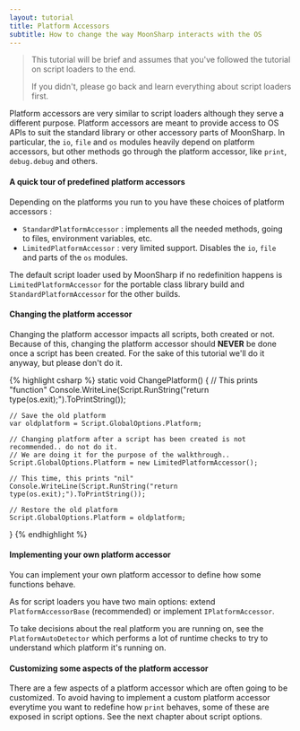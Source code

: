 ```yaml
---
layout: tutorial
title: Platform Accessors
subtitle: How to change the way MoonSharp interacts with the OS
---
```


> This tutorial will be brief and assumes that you've followed the tutorial on script loaders to the end.
>
> If you didn't, please go back and learn everything about script loaders first.

Platform accessors are very similar to script loaders although they serve a different purpose.
Platform accessors are meant to provide access to OS APIs to suit the standard library or other accessory parts of MoonSharp.
In particular, the ``io``, ``file`` and ``os`` modules heavily depend on platform accessors, but other methods go through the platform accessor, like
``print``, ``debug.debug`` and others.


#### A quick tour of predefined platform accessors

Depending on the platforms you run to you have these choices of platform accessors :

* ``StandardPlatformAccessor`` : implements all the needed methods, going to files, environment variables, etc.
* ``LimitedPlatformAccessor`` : very limited support. Disables the ``io``, ``file`` and parts of the ``os`` modules. 

The default script loader used by MoonSharp if no redefinition happens is ``LimitedPlatformAccessor`` for the portable class library build and ``StandardPlatformAccessor`` for
the other builds.


#### Changing the platform accessor

Changing the platform accessor impacts all scripts, both created or not. Because of this, changing the platform accessor should **NEVER** be done once a script has been
created. For the sake of this tutorial we'll do it anyway, but please don't do it.


{% highlight csharp %}
static void ChangePlatform()
{
	// This prints "function"
	Console.WriteLine(Script.RunString("return type(os.exit);").ToPrintString());

	// Save the old platform
	var oldplatform = Script.GlobalOptions.Platform;

	// Changing platform after a script has been created is not recommended.. do not do it.
	// We are doing it for the purpose of the walkthrough..
	Script.GlobalOptions.Platform = new LimitedPlatformAccessor();

	// This time, this prints "nil"
	Console.WriteLine(Script.RunString("return type(os.exit);").ToPrintString());

	// Restore the old platform
	Script.GlobalOptions.Platform = oldplatform;
}
{% endhighlight %}


#### Implementing your own platform accessor

You can implement your own platform accessor to define how some functions behave.

As for script loaders you have two main options: extend ``PlatformAccessorBase`` (recommended) or implement ``IPlatformAccessor``.

To take decisions about the real platform you are running on, see the ``PlatformAutoDetector`` which performs a lot of runtime checks to try to understand
which platform it's running on.


#### Customizing some aspects of the platform accessor

There are a few aspects of a platform accessor which are often going to be customized. To avoid having to implement a custom platform accessor everytime you want
to redefine how ``print`` behaves, some of these are exposed in script options. See the next chapter about script options.




















